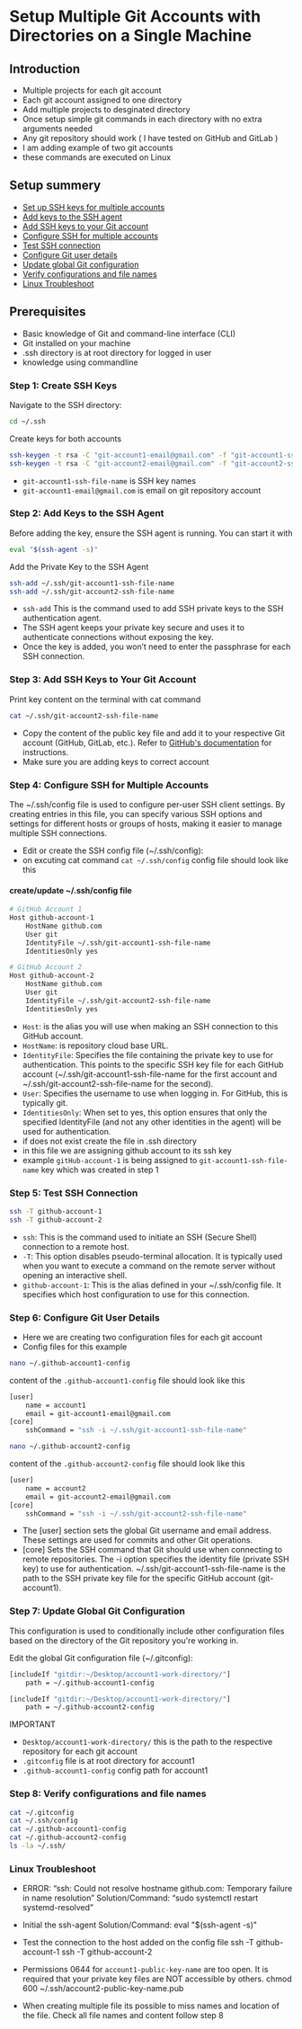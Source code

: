 # Setup Multiple Git Accounts with Directories on a Single Machine
## Introduction
- Multiple projects for each git account
- Each  git account assigned to one directory
- Add multiple projects to desginated directory
- Once setup simple git commands in each directory with no extra arguments needed
- Any git repository should work ( I have tested on GitHub and GitLab )
- I am adding example of two git accounts
- these commands are executed on Linux

## Setup summery
- [Set up SSH keys for multiple accounts](#step-1-create-ssh-keys)
- [Add keys to the SSH agent](#step-2-add-keys-to-the-ssh-agent)
- [Add SSH keys to your Git account](#step-3-add-ssh-keys-to-your-git-account)
- [Configure SSH for multiple accounts](#step-4-configure-ssh-for-multiple-accounts)
- [Test SSH connection](#step-5-test-ssh-connection)
- [Configure Git user details](#step-6-configure-git-user-details)
- [Update global Git configuration](#step-7-update-global-git-configuration)
- [Verify configurations and file names](#step-8-verify-configurations-and-file-names)
- [Linux Troubleshoot](#linux-troubleshoot)



## Prerequisites
- Basic knowledge of Git and command-line interface (CLI)
- Git installed on your machine
- .ssh directory is at root directory for logged in user 
- knowledge using commandline

### Step 1: Create SSH Keys
Navigate to the SSH directory:
```bash
cd ~/.ssh
```
Create keys for both accounts
```bash
ssh-keygen -t rsa -C "git-account1-email@gmail.com" -f "git-account1-ssh-file-name"
ssh-keygen -t rsa -C "git-account2-email@gmail.com" -f "git-account2-ssh-file-name"
```
- `git-account1-ssh-file-name` is SSH key names
- `git-account1-email@gmail.com` is email on git repository account

### Step 2: Add Keys to the SSH Agent
Before adding the key, ensure the SSH agent is running. You can start it with

```bash
eval "$(ssh-agent -s)"
```
Add the Private Key to the SSH Agent

```bash
ssh-add ~/.ssh/git-account1-ssh-file-name
ssh-add ~/.ssh/git-account2-ssh-file-name
```
- `ssh-add` This is the command used to add SSH private keys to the SSH authentication agent.
- The SSH agent keeps your private key secure and uses it to authenticate connections without exposing the key.
- Once the key is added, you won’t need to enter the passphrase for each SSH connection.

### Step 3: Add SSH Keys to Your Git Account
Print key content on the terminal with cat command
```bash
cat ~/.ssh/git-account2-ssh-file-name
```
- Copy the content of the public key file and add it to your respective Git account (GitHub, GitLab, etc.). Refer to [GitHub's documentation](https://docs.github.com/en/authentication/connecting-to-github-with-ssh/adding-a-new-ssh-key-to-your-github-account) for instructions.
- Make sure you are adding keys to correct account

### Step 4: Configure SSH for Multiple Accounts
The ~/.ssh/config file is used to configure per-user SSH client settings. By creating entries in this file, you can specify various SSH options and settings for different hosts or groups of hosts, making it easier to manage multiple SSH connections.
- Edit or create the SSH config file (~/.ssh/config):
- on excuting cat command `cat ~/.ssh/config` config file should look like this

#### create/update ~/.ssh/config file
```bash
# GitHub Account 1
Host github-account-1
    HostName github.com
    User git
    IdentityFile ~/.ssh/git-account1-ssh-file-name
    IdentitiesOnly yes

# GitHub Account 2
Host github-account-2
    HostName github.com
    User git
    IdentityFile ~/.ssh/git-account2-ssh-file-name
    IdentitiesOnly yes
```
- `Host`:  is the alias you will use when making an SSH connection to this GitHub account.
- `HostName`: is repository cloud base URL.
- `IdentityFile`: Specifies the file containing the private key to use for authentication. This points to the specific SSH key file for each GitHub account (~/.ssh/git-account1-ssh-file-name for the first account and ~/.ssh/git-account2-ssh-file-name for the second).
- `User`: Specifies the username to use when logging in. For GitHub, this is typically git.
- `IdentitiesOnly`: When set to yes, this option ensures that only the specified IdentityFile (and not any other identities in the agent) will be used for authentication.
- if does not exist create the file in .ssh directory
- in this file we are assigning github account to its ssh key
- example `gitHub-account-1` is being assigned to `git-account1-ssh-file-name` key which was created in step 1

### Step 5: Test SSH Connection

```bash
ssh -T github-account-1
ssh -T github-account-2
```
- `ssh`: This is the command used to initiate an SSH (Secure Shell) connection to a remote host.
- `-T`: This option disables pseudo-terminal allocation. It is typically used when you want to execute a command on the remote server without opening an interactive shell.
- `github-account-1`: This is the alias defined in your ~/.ssh/config file. It specifies which host configuration to use for this connection.

### Step 6: Configure Git User Details
- Here we are creating two configuration files for each git account
- Config files for this example
```bash
nano ~/.github-account1-config
```
content of the `.github-account1-config` file should look like this
```bash
[user]
    name = account1
    email = git-account1-email@gmail.com
[core]
    sshCommand = "ssh -i ~/.ssh/git-account1-ssh-file-name"
```
```bash
nano ~/.github-account2-config
```
content of the `.github-account2-config` file should look like this
```bash
[user]
    name = account2
    email = git-account2-email@gmail.com
[core]
    sshCommand = "ssh -i ~/.ssh/git-account2-ssh-file-name"
```
- The [user] section sets the global Git username and email address.    These settings are used for commits and other Git operations.
- [core] Sets the SSH command that Git should use when connecting to  remote repositories.
    The -i option specifies the identity file (private SSH key) to use for authentication.
    ~/.ssh/git-account1-ssh-file-name is the path to the SSH private key file for the specific GitHub account (git-account1).
    
### Step 7: Update Global Git Configuration

This configuration is used to conditionally include other configuration files based on the directory of the Git repository you're working in. 

Edit the global Git configuration file (~/.gitconfig):
```bash
[includeIf "gitdir:~/Desktop/account1-work-directory/"]
    path = ~/.github-account1-config

[includeIf "gitdir:~/Desktop/account1-work-directory/"]
    path = ~/.github-account2-config
```

IMPORTANT
- `Desktop/account1-work-directory/` this is the path to the respective repository for each git account
- `.gitconfig` file is at root directory for account1
- `.github-account1-config` config path for account1


### Step 8: Verify configurations and file names
```bash
cat ~/.gitconfig
cat ~/.ssh/config
cat ~/.github-account1-config
cat ~/.github-account2-config
ls -la ~/.ssh/
```

### Linux Troubleshoot
- ERROR: “ssh: Could not resolve hostname github.com: Temporary failure in name resolution”
    Solution/Command: “sudo systemctl restart systemd-resolved”
- Initial the ssh-agent
    Solution/Command: eval "$(ssh-agent -s)"
- Test the connection to the host added on the config file
    ssh -T github-account-1
    ssh -T github-account-2
- Permissions 0644 for `account1-public-key-name` are too open. It is required that  your private key files are NOT accessible by others.
    chmod 600 ~/.ssh/account2-public-key-name.pub

- When creating multiple file its possible to miss names and location of the file. Check all file names and content follow step 8